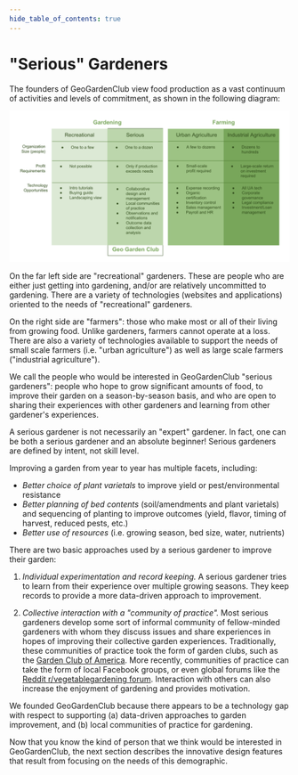 ```yaml
---
hide_table_of_contents: true
---
```


# "Serious" Gardeners

The founders of GeoGardenClub view food production as a vast continuum of activities and levels of commitment, as shown in the following diagram:

<img src="/img/related/gardening-farming.png"/>

On the far left side are "recreational" gardeners. These are people who are either just getting into gardening, and/or are relatively uncommitted to gardening.  There are a variety of technologies (websites and applications) oriented to the needs of "recreational" gardeners.

On the right side are "farmers": those who make most or all of their living from growing food. Unlike gardeners, farmers cannot operate at a loss. There are also a variety of technologies available to support the needs of small scale farmers (i.e. "urban agriculture") as well as large scale farmers ("industrial agriculture").

We call the people who would be interested in GeoGardenClub "serious gardeners": people who hope to grow significant amounts of food, to improve their garden on a season-by-season basis, and who are open to sharing their experiences with other gardeners and learning from other gardener's experiences.  

A serious gardener is not necessarily an "expert" gardener. In fact, one can be both a serious gardener and an absolute beginner!  Serious gardeners are defined by intent, not skill level.

Improving a garden from year to year has multiple facets, including:

* *Better choice of plant varietals* to improve yield or pest/environmental resistance
* *Better planning of bed contents* (soil/amendments and plant varietals) and sequencing of planting to improve outcomes (yield, flavor, timing of harvest, reduced pests, etc.)
* *Better use of resources* (i.e. growing season, bed size, water, nutrients)

There are two basic approaches used by a serious gardener to improve their garden:

1. *Individual experimentation and record keeping.*  A serious gardener tries to learn from their experience over multiple growing seasons. They keep records to provide a more data-driven approach to improvement.

2. *Collective interaction with a "community of practice".*  Most serious gardeners develop some sort of informal community of fellow-minded gardeners with whom they discuss issues and share experiences in hopes of improving their collective garden experiences. Traditionally, these communities of practice took the form of garden clubs, such as the [Garden Club of America](https://www.gcamerica.org/). More recently, communities of practice can take the form of local Facebook groups, or even global forums like the [Reddit r/vegetablegardening forum](https://www.reddit.com/r/vegetablegardening/). Interaction with others can also increase the enjoyment of gardening and provides motivation.

We founded GeoGardenClub because there appears to be a technology gap with respect to supporting (a) data-driven approaches to garden improvement, and (b) local communities of practice for gardening.  

Now that you know the kind of person that we think would be interested in GeoGardenClub, the next section describes the innovative design features that result from focusing on the needs of this demographic. 
